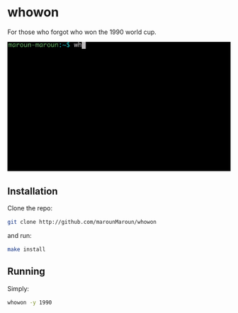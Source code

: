 # whowon

For those who forgot who won the 1990 world cup.

![whowon](.meta/whowon.gif "whowhon")

## Installation

Clone the repo:

```bash
git clone http://github.com/marounMaroun/whowon
```

and run:

```bash
make install
```

## Running

Simply:

```bash
whowon -y 1990
```
